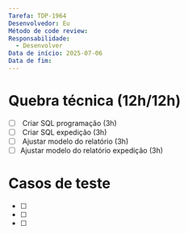 ```yaml
---
Tarefa: TDP-1964
Desenvolvedor: Eu
Método de code review: 
Responsabilidade:
  - Desenvolver
Data de início: 2025-07-06
Data de fim:
---
```

# Quebra técnica (12h/12h)

- [ ]  Criar SQL programação (3h)
- [ ]  Criar SQL expedição (3h)
- [ ]  Ajustar modelo do relatório (3h)
- [ ] Ajustar modelo do relatório expedição (3h)

# Casos de teste

- [ ] 
- [ ] 
- [ ] 



